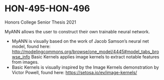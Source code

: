 # HON-495-HON-496
Honors College Senior Thesis 2021

MyANN allows the user to construct their own trainable neural network.
- MyANN is visually based on the work of Jacob Samson’s neural net model, found here:
http://modelingcommons.org/browse/one_model/4445#model_tabs_browse_info
Basic Kernels applies image kernels to extract notable features from images.
- Basic Kernels is visually inspired by the Image Kernels demonstration by Victor Powell, found here:
https://setosa.io/ev/image-kernels/

